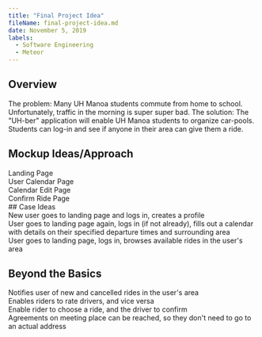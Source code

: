 ```yaml
---
title: "Final Project Idea"
fileName: final-project-idea.md
date: November 5, 2019
labels:
  - Software Engineering
  - Meteor
---
```

## Overview
  The problem: Many UH Manoa students commute from home to school. Unfortunately, traffic in the morning is super super bad. 
  The solution: The "UH-ber" application will enable UH Manoa students to organize car-pools. Students can log-in and see if anyone in
  their area can give them a ride. 
  
## Mockup Ideas/Approach
<div class="ui bulleted list">
    <div class="item">Landing Page</div>
    <div class="item">User Calendar Page</div>
    <div class="item">Calendar Edit Page</div>
    <div class="item">Confirm Ride Page</div>
</div>
## Case Ideas
<div class="ui bulleted list">
  <div class="item">New user goes to landing page and logs in, creates a profile</div>
  <div class="item">User goes to landing page again, logs in (if not already), fills out a calendar with details on their specified
    departure times and surrounding area
  </div>
  <div class="item">User goes to landing page, logs in, browses available rides in the user's area</div>
</div>
  
## Beyond the Basics
<div class="ui bulleted list">
  <div class="item">Notifies user of new and cancelled rides in the user's area</div>
  <div class="item">Enables riders to rate drivers, and vice versa</div>
  <div class="item">Enable rider to choose a ride, and the driver to confirm</div>
  <div class="item">Agreements on meeting place can be reached, so they don't need to go to an actual address</div>
</div>
